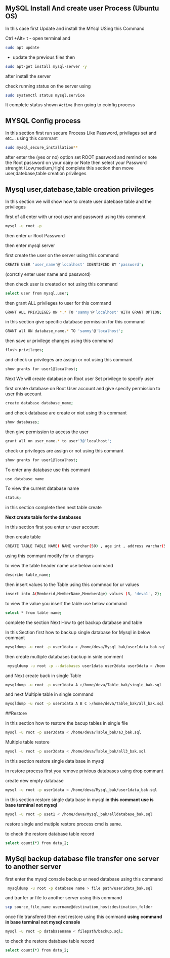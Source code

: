 ## MySQL Install And create user Process (Ubuntu OS)

In this case first Update and install the MYsql USing this Command

Ctrl +Alt+ t - open terminal and 

```bash
sudo apt update
```
- update the previous files then 

```bash
sudo apt-get install mysql-server -y
```
after install the server

check running status on the server using 
```bash
sudo systemctl status mysql.service
```
It complete status shown `Active` then going to coinfig process

## MYSQL Config process

 In this section first run secure Process Like Password, privilages set and etc... using this commant
 
 ```bash
 sudo mysql_secure_installation**
```
after enter the (yes or no) option 
set ROOT password and remind or note the Root password on your dairy or Note
then select your Password strenght (Low,medium,High) 
complete this section then move user,datebase,table creation privileges 

## Mysql user,datebase,table creation privileges

In this section we will show how to create user datebase table and the privileges 

first of all enter with ur root user and password using this comment

```bash
mysql -u root -p
```
then enter ur Root Password

then enter mysql server 

first create the user on the server using this command
```bash
CREATE USER 'user_name'@'localhost' IDENTIFIED BY 'password';
```
(corrctly enter user name and password)

then check user is created or not using this command

```bash
select user from mysql.user;
```
then grant ALL privileges to user for this command

```bash
GRANT ALL PRIVILEGES ON *.* TO 'sammy'@'localhost' WITH GRANT OPTION;
```

in this section give specific database permission for this command

```bash
GRANT all ON database_name.* TO 'sammy'@'localhost';
```

then save ur privilege changes using this command

```bash
flush privileges;
```

and check ur privileges are assign or not using this commant

```bash
show grants for user1@localhost;
```

Next We will create database on Root user Set privilege to specify user

first create database on Root User account and give specify permission to user this account

```bash
create database database_name;
```

and check database are create or niot using this commant

```bash
show databases;
```

then give permission to access the user

```bash
grant all on user_name.* to user'3@'localhost';
```

check ur privileges are assign or not using this commant

```bash
show grants for user1@localhost;
```
To enter any database use this commant
```bash
use database name
```
To view the current database name
```bash
status;
```

in this section complete then next table create

**Next create table for the databases**

in this section first you enter ur user account 

then create table 

```bash
CREATE TABLE TABLE NAME( NAME varchar(50) , age int , address varchar(50) );
```

using this commant modify for ur changes

to view the table header name use below command

```bash
describe table_name;
```

then insert values to the Table using this commnad for ur values

```bash
insert into A(Memberid,MemberName,MemeberAge) values (3, 'deva1', 2);
```

to view the value you insert the table use below command

```bash
select * from table name;
```
 
complete the section Next How to get backup database and table
 
In this Section first how to backup single database for Mysql in below commant
 
 ```bash
 mysqldump -u root -p user1data > /home/deva/Mysql_bak/user1data_bak.sql
 ```

then create multiple databases backup in sinle comment

```bash
 mysqldump -u root -p --databases user1data user2data user3data > /home/deva/Mysql_bak/alldatabase_bak.sql
 ```

and Next create back in single Table

```bash
mysqldump -u root -p user1data A >/home/deva/Table_bak/single_bak.sql
```

and next Multiple table in single  command

```bash
mysqldump -u root -p user1data A B C >/home/deva/Table_bak/all_bak.sql
```

##Restore

in this section how to restore the bacup tables in single file

```bash
mysql -u root -p user3data < /home/deva/Table_bak/a3_bak.sql
```

Multiple table restore

```bash
mysql -u root -p user3data < /home/deva/Table_bak/all3_bak.sql
```

in this section restore single data base in mysql

in restore process first you remove privious databases using drop commant

create new empty database 

```bash
mysql -u root -p user1data < /home/deva/Mysql_bak/user1data_bak.sql
```

in this section restore single data base in mysql
**in this commant use is base terminal not mysql**

```bash
mysql -u root -p uset1 < /home/deva/Mysql_bak/alldatabase_bak.sql
```

restore single and mutiple restore process cmd is same.

to check the restore database table record
```bash
select count(*) from data_2;
```

## MySql backup database file transfer one server to another server

first enter the mysql console
backup ur need database using this command

```bash
 mysqldump -u root -p database name > file path/user1data_bak.sql
 ```
and tranfer ur file to another server using this command

```bash
scp source_file_name username@destination_host:destination_folder
```
once file transfered then next restore using this command **using command in base terminal not mysql console**

```bash
mysql -u root -p databasename < filepath/backup.sql;
```

to check the restore database table record
```bash
select count(*) from data_2;
```
